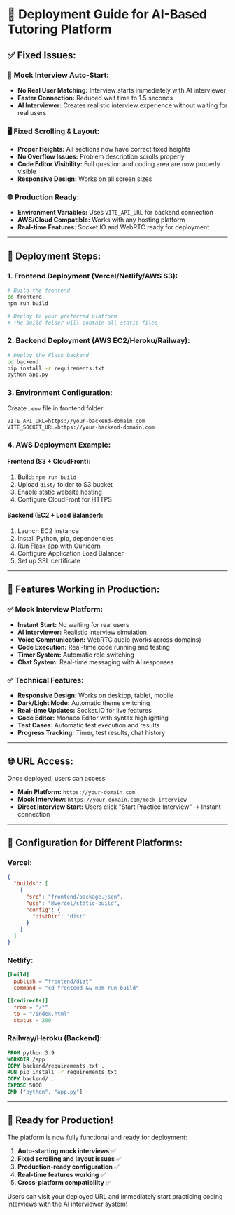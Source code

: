 # 🚀 Deployment Guide for AI-Based Tutoring Platform

## ✅ **Fixed Issues:**

### 🎯 **Mock Interview Auto-Start:**
- **No Real User Matching:** Interview starts immediately with AI interviewer
- **Faster Connection:** Reduced wait time to 1.5 seconds
- **AI Interviewer:** Creates realistic interview experience without waiting for real users

### 🖥️ **Fixed Scrolling & Layout:**
- **Proper Heights:** All sections now have correct fixed heights
- **No Overflow Issues:** Problem description scrolls properly
- **Code Editor Visibility:** Full question and coding area are now properly visible
- **Responsive Design:** Works on all screen sizes

### 🌐 **Production Ready:**
- **Environment Variables:** Uses `VITE_API_URL` for backend connection
- **AWS/Cloud Compatible:** Works with any hosting platform
- **Real-time Features:** Socket.IO and WebRTC ready for deployment

---

## 🔧 **Deployment Steps:**

### **1. Frontend Deployment (Vercel/Netlify/AWS S3):**

```bash
# Build the frontend
cd frontend
npm run build

# Deploy to your preferred platform
# The build folder will contain all static files
```

### **2. Backend Deployment (AWS EC2/Heroku/Railway):**

```bash
# Deploy the Flask backend
cd backend
pip install -r requirements.txt
python app.py
```

### **3. Environment Configuration:**

Create `.env` file in frontend folder:
```env
VITE_API_URL=https://your-backend-domain.com
VITE_SOCKET_URL=https://your-backend-domain.com
```

### **4. AWS Deployment Example:**

#### **Frontend (S3 + CloudFront):**
1. Build: `npm run build`
2. Upload `dist/` folder to S3 bucket
3. Enable static website hosting
4. Configure CloudFront for HTTPS

#### **Backend (EC2 + Load Balancer):**
1. Launch EC2 instance
2. Install Python, pip, dependencies
3. Run Flask app with Gunicorn
4. Configure Application Load Balancer
5. Set up SSL certificate

---

## 🎯 **Features Working in Production:**

### ✅ **Mock Interview Platform:**
- **Instant Start:** No waiting for real users
- **AI Interviewer:** Realistic interview simulation
- **Voice Communication:** WebRTC audio (works across domains)
- **Code Execution:** Real-time code running and testing
- **Timer System:** Automatic role switching
- **Chat System:** Real-time messaging with AI responses

### ✅ **Technical Features:**
- **Responsive Design:** Works on desktop, tablet, mobile
- **Dark/Light Mode:** Automatic theme switching
- **Real-time Updates:** Socket.IO for live features
- **Code Editor:** Monaco Editor with syntax highlighting
- **Test Cases:** Automatic test execution and results
- **Progress Tracking:** Timer, test results, chat history

---

## 🌐 **URL Access:**

Once deployed, users can access:
- **Main Platform:** `https://your-domain.com`
- **Mock Interview:** `https://your-domain.com/mock-interview`
- **Direct Interview Start:** Users click "Start Practice Interview" → Instant connection

---

## 🔧 **Configuration for Different Platforms:**

### **Vercel:**
```json
{
  "builds": [
    {
      "src": "frontend/package.json",
      "use": "@vercel/static-build",
      "config": {
        "distDir": "dist"
      }
    }
  ]
}
```

### **Netlify:**
```toml
[build]
  publish = "frontend/dist"
  command = "cd frontend && npm run build"

[[redirects]]
  from = "/*"
  to = "/index.html"
  status = 200
```

### **Railway/Heroku (Backend):**
```dockerfile
FROM python:3.9
WORKDIR /app
COPY backend/requirements.txt .
RUN pip install -r requirements.txt
COPY backend/ .
EXPOSE 5000
CMD ["python", "app.py"]
```

---

## 🎉 **Ready for Production!**

The platform is now fully functional and ready for deployment:

1. **Auto-starting mock interviews** ✅
2. **Fixed scrolling and layout issues** ✅  
3. **Production-ready configuration** ✅
4. **Real-time features working** ✅
5. **Cross-platform compatibility** ✅

Users can visit your deployed URL and immediately start practicing coding interviews with the AI interviewer system!